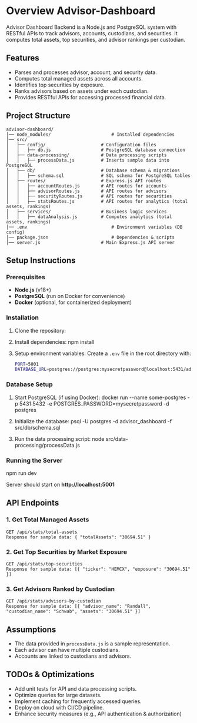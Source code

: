 # Overview Advisor-Dashboard
Advisor Dashboard Backend is a Node.js and PostgreSQL system with RESTful APIs to track advisors, accounts, custodians, and securities. It computes total assets, top securities, and advisor rankings per custodian.

## Features
- Parses and processes advisor, account, and security data.
- Computes total managed assets across all accounts.
- Identifies top securities by exposure.
- Ranks advisors based on assets under each custodian.
- Provides RESTful APIs for accessing processed financial data.

## Project Structure
```
advisor-dashboard/
│── node_modules/                       # Installed dependencies
│── src/
│   ├── config/                     # Configuration files
│   │   ├── db.js                   # PostgreSQL database connection
│   ├── data-processing/            # Data processing scripts
│   │   ├── processData.js          # Inserts sample data into PostgreSQL
│   ├── db/                         # Database schema & migrations
│   │   ├── schema.sql              # SQL schema for PostgreSQL tables
│   ├── routes/                     # Express.js API routes
│   │   ├── accountRoutes.js        # API routes for accounts
│   │   ├── advisorRoutes.js        # API routes for advisors
│   │   ├── securityRoutes.js       # API routes for securities
│   │   ├── statsRoutes.js          # API routes for analytics (total assets, rankings)
│   ├── services/                   # Business logic services
│   │   ├── dataAnalysis.js         # Computes analytics (total assets, rankings)
│── .env                                # Environment variables (DB config)
│── package.json                        # Dependencies & scripts
│── server.js                       # Main Express.js API server
```

## Setup Instructions
### Prerequisites
- **Node.js** (v18+)
- **PostgreSQL** (run on Docker for convenience)
- **Docker** (optional, for containerized deployment)

### Installation
1. Clone the repository:

2. Install dependencies:
   npm install
   
4. Setup environment variables:
   Create a `.env` file in the root directory with:
   ```sh
   PORT=5001
   DATABASE_URL=postgres://postgres:mysecretpassword@localhost:5431/advisor_dashboard
   ```

### Database Setup
1. Start PostgreSQL (if using Docker):
   docker run --name some-postgres -p 5431:5432 -e POSTGRES_PASSWORD=mysecretpassword -d postgres

2. Initialize the database:
   psql -U postgres -d advisor_dashboard -f src/db/schema.sql

3. Run the data processing script:
   node src/data-processing/processData.js


### Running the Server
npm run dev

Server should start on **http://localhost:5001**

## API Endpoints
### 1. Get Total Managed Assets
```
GET /api/stats/total-assets
Response for sample data: { "totalAssets": "30694.51" }
```

### 2. Get Top Securities by Market Exposure
```
GET /api/stats/top-securities
Response for sample data: [{ "ticker": "HEMCX", "exposure": "30694.51" }]
```

### 3. Get Advisors Ranked by Custodian
```
GET /api/stats/advisors-by-custodian
Response for sample data: [{ "advisor_name": "Randall", "custodian_name": "Schwab", "assets": "30694.51" }]
```

## Assumptions
- The data provided in `processData.js` is a sample representation.
- Each advisor can have multiple custodians.
- Accounts are linked to custodians and advisors.

## TODOs & Optimizations
- Add unit tests for API and data processing scripts.
- Optimize queries for large datasets.
- Implement caching for frequently accessed queries.
- Deploy on cloud with CI/CD pipeline.
- Enhance security measures (e.g., API authentication & authorization)


